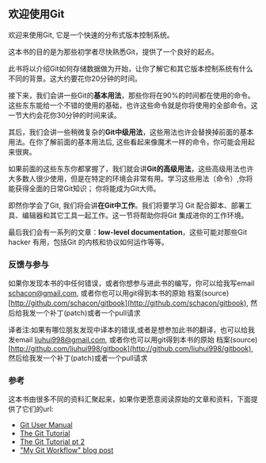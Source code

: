 ## 欢迎使用Git

欢迎来使用Git, 它是一个快速的分布式版本控制系统。

这本书的目的是为那些初学者尽快熟悉Git，提供了一个良好的起点。


此书将以介绍Git如何存储数据做为开始，让你了解它和其它版本控制系统有什么不同的背景。这大约要花你20分钟的时间。


接下来，我们会讲一些Git的**基本用法**，那些你将在90%的时间都在使用的命令。这些东东能给一个不错的使用的基础，也许这些命令就是你将使用的全部命令。这一节大约会花你30分钟的时间来读。


其后，我们会讲一些稍微复杂的**Git中级用法**，这些用法也许会替换掉前面的基本用法。在你了解前面的基本用法后, 这些看起来像魔术一样的命令，你可能会用起来很爽。


如果前面的这些东东你都掌握了，我们就会讲**Git的高级用法**，这些高级用法也许大多数人很少使用，但是在特定的环境会非常有用。学习这些用法（命令）,你将能获得全面的日常Git知识； 你将能成为Git大师。


即然你学会了Git, 我们将会讲**在Git中工作**。我们将要学习 Git 配合脚本、部署工具、编辑器和其它工具一起工作。这一节将帮助你将Git 集成进你的工作环境。


最后我们会有一系列的文章：**low-level documentation**，这些可能对那些Git hacker 有用，包括Git 的内核和协议如何运作等等。

### 反馈与参与

如果你发现本书的中任何错误，或者你想参与进此书的编写，你可以给我写email
[schacon@gmail.com](mailto:schancon@gmail.com), 或者你也可以用git得到本书的原始
档案(source) [http://github.com/schacon/gitbook](http://github.com/schacon/gitbook),
然后给我发一个补丁(patch)或者一个pull请求

译者注:如果有哪位朋友发现中译本的错误,或者是想参加此书的翻译，也可以给我发email
[liuhui998@gmail.com](mailto:liuhui998@gmail.com), 或者你也可以用git得到本书的原始
档案(source) [http://github.com/liuhui998/gitbook](http://github.com/liuhui998/gitbook),
然后给我发一个补丁(patch)或者一个pull请求


### 参考

这本书由很多不同的资料汇聚起来，如果你更愿意阅读原始的文章和资料，下面提供了它们的url:

* [Git User Manual](http://www.kernel.org/pub/software/scm/git/docs/user-manual.html)
* [The Git Tutorial](http://www.kernel.org/pub/software/scm/git/docs/gittutorial.html)
* [The Git Tutorial pt 2](http://www.kernel.org/pub/software/scm/git/docs/gittutorial-2.html)
* ["My Git Workflow" blog post](http://osteele.com/archives/2008/05/my-git-workflow)

